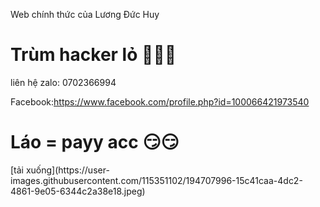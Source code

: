 Web chính thức của Lương Đức Huy 
<div>
<h1> Trùm hacker lỏ 👑👑👑</h1>
<div>
liên hệ zalo: 0702366994
<div>

Facebook:https://www.facebook.com/profile.php?id=100066421973540
<div>
<h1> Láo = payy acc 😏😏 </h1>
<div>
[tải xuống](https://user-images.githubusercontent.com/115351102/194707996-15c41caa-4dc2-4861-9e05-6344c2a38e18.jpeg)
